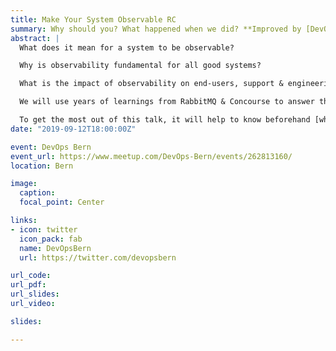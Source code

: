 ```yaml
---
title: Make Your System Observable RC
summary: Why should you? What happened when we did? **Improved by [DevOpsZH](https://twitter.com/DevOpsZH)**
abstract: |
  What does it mean for a system to be observable?

  Why is observability fundamental for all good systems?

  What is the impact of observability on end-users, support & engineering?

  We will use years of learnings from RabbitMQ & Concourse to answer these questions and show you how these products have addressed this essential requirement.

  To get the most out of this talk, it will help to know beforehand [what is RabbitMQ](https://www.rabbitmq.com/features.html) and [what is Concourse](https://concourse-ci.org/docs.html).
date: "2019-09-12T18:00:00Z"

event: DevOps Bern
event_url: https://www.meetup.com/DevOps-Bern/events/262813160/
location: Bern

image:
  caption:
  focal_point: Center

links:
- icon: twitter
  icon_pack: fab
  name: DevOpsBern
  url: https://twitter.com/devopsbern

url_code:
url_pdf:
url_slides:
url_video:

slides:

---
```

